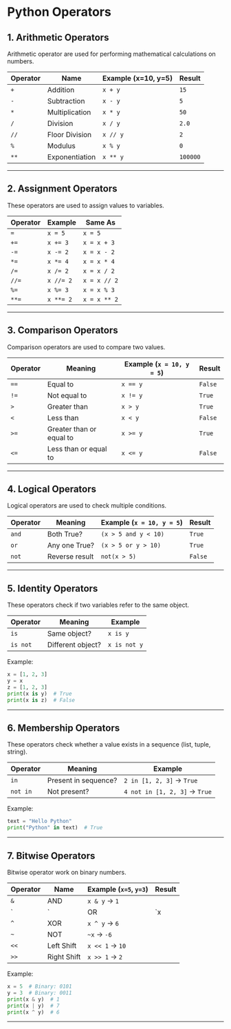 # Python Operators 

## 1. Arithmetic Operators
Arithmetic operator are used for performing mathematical  calculations on numbers.

| Operator | Name          | Example (x=10, y=5) | Result |
|----------|--------------|-----------------|--------|
| `+`      | Addition     | `x + y`         | `15`   |
| `-`      | Subtraction  | `x - y`         | `5`    |
| `*`      | Multiplication | `x * y`       | `50`   |
| `/`      | Division     | `x / y`         | `2.0`  |
| `//`     | Floor Division | `x // y`      | `2`    |
| `%`      | Modulus      | `x % y`         | `0`    |
| `**`     | Exponentiation | `x ** y`      | `100000` |

---

## 2. Assignment Operators
These operators are used to assign values to variables.

| Operator | Example | Same As |
|----------|---------|---------|
| `=`      | `x = 5` | `x = 5` |
| `+=`     | `x += 3` | `x = x + 3` |
| `-=`     | `x -= 2` | `x = x - 2` |
| `*=`     | `x *= 4` | `x = x * 4` |
| `/=`     | `x /= 2` | `x = x / 2` |
| `//=`    | `x //= 2` | `x = x // 2` |
| `%=`     | `x %= 3` | `x = x % 3` |
| `**=`    | `x **= 2` | `x = x ** 2` |

---

## 3. Comparison Operators
Comparison operators are used to compare two values.

| Operator | Meaning | Example (`x = 10, y = 5`) | Result |
|----------|---------|-----------------|--------|
| `==`     | Equal to | `x == y`       | `False` |
| `!=`     | Not equal to | `x != y`   | `True`  |
| `>`      | Greater than | `x > y`    | `True`  |
| `<`      | Less than | `x < y`      | `False` |
| `>=`     | Greater than or equal to | `x >= y` | `True` |
| `<=`     | Less than or equal to | `x <= y` | `False` |

---

## 4. Logical Operators
Logical operators are used to check multiple conditions.

| Operator | Meaning | Example (`x = 10, y = 5`) | Result |
|----------|---------|-----------------|--------|
| `and`    | Both True? | `(x > 5 and y < 10)` | `True` |
| `or`     | Any one True? | `(x > 5 or y > 10)` | `True` |
| `not`    | Reverse result | `not(x > 5)` | `False` |

---

## 5. Identity Operators
These operators check if two variables refer to the same object.

| Operator | Meaning | Example |
|----------|---------|---------|
| `is`     | Same object? | `x is y` |
| `is not` | Different object? | `x is not y` |

Example:
```python
x = [1, 2, 3]
y = x
z = [1, 2, 3]
print(x is y)  # True
print(x is z)  # False
```

---

## 6. Membership Operators
These operators check whether a value exists in a sequence (list, tuple, string).

| Operator | Meaning | Example |
|----------|---------|---------|
| `in`     | Present in sequence? | `2 in [1, 2, 3]` → `True` |
| `not in` | Not present? | `4 not in [1, 2, 3]` → `True` |

Example:
```python
text = "Hello Python"
print("Python" in text)  # True
```

---

## 7. Bitwise Operators
Bitwise operator work on binary numbers.

| Operator | Name | Example (`x=5`, `y=3`) | Result |
|----------|------|-----------------|--------|
| `&`      | AND  | `x & y` → `1`  |
| `|`      | OR   | `x | y` → `7`  |
| `^`      | XOR  | `x ^ y` → `6`  |
| `~`      | NOT  | `~x` → `-6`  |
| `<<`     | Left Shift | `x << 1` → `10` |
| `>>`     | Right Shift | `x >> 1` → `2`  |

Example:
```python
x = 5  # Binary: 0101
y = 3  # Binary: 0011
print(x & y)  # 1
print(x | y)  # 7
print(x ^ y)  # 6
```

---


